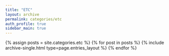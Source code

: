 ```yaml
---
title: "ETC"
layout: archive
permalink: categories/etc
auth_profile: true
sidebar_main: true
---
```


{% assign posts = site.categories.etc %}
{% for post in posts %}
{% include archive-single.html type=page.entries_layout %}
{% endfor %}
